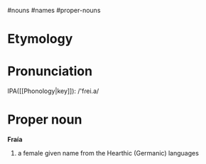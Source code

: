 #nouns #names #proper-nouns
# Etymology
# Pronunciation
IPA([[Phonology|key]]): /'fɾei.a/
# Proper noun
**Fraía**
1. a female given name from the Hearthic (Germanic) languages